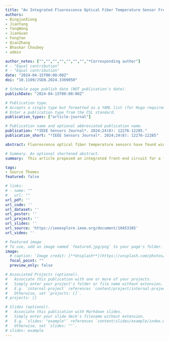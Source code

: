 ```yaml
---
title: "An Integrated Fluorescence Optical Fiber Temperature Sensor Front-End Based on a Ring-Gate-Isolated Photodiode"
authors:
- BingjunXiong
- JianYang
- YangWang
- JianGuan
- FengYan
- QianZhang
- Bhaskar Choubey
- admin

author_notes: ["","","","","","","","*Corresponding author"]
# - "Equal contribution"
# - "Equal contribution"
date: "2024-04-15T00:00:00Z"
doi: "10.1109/JSEN.2024.3369050"

# Schedule page publish date (NOT publication's date).
publishDate: "2024-04-15T00:00:00Z"

# Publication type.
# Accepts a single type but formatted as a YAML list (for Hugo requirements).
# Enter a publication type from the CSL standard.
publication_types: ["article-journal"]

# Publication name and optional abbreviated publication name.
publication: "*IEEE Sensors Journal*. 2024;24(8): 12276-12285."
publication_short: "*IEEE Sensors Journal*. 2024;24(8): 12276-12285"

abstract: Fluorescence optical fiber temperature sensors have found widespread use in harsh environments with electromagnetic interference, high voltages, flammability, and combustibility due to their excellent insulating properties. However, conventional fluorescence detection systems are constructed from discrete photodiodes and other front-end circuit chips, which cause bulky size, inferior detection efficiency, and degraded signal-to-noise performance. To address these issues, an integrated optical front-end circuit for fluorescence detection was proposed. The front-end circuit monolithically integrated a ring-gate-isolated photodiode (RGI-PD) device, a transimpedance amplifier (TIA), and a bandgap reference (BGR) circuit. The RGI-PD enabled the detection of the fluorescence afterglow signals, while the TIA circuit converted the photocurrent generated by the RGI-PD into a measurable photovoltage output. The RGI-PD utilized a P-well guard ring structure to prevent edge breakdown by isolating the avalanche region from the shallow trench. The dummy ring-gate created an inverted pyramid hole profile, focusing the electric field on the planar junction to enhance photodetection, which reduced trapping effects and dark counts. The proposed front-end circuit was fabricated using a standard 0.18 μm bipolar CMOS DMOS (BCD) process. The measurement results demonstrated that the avalanche breakdown voltage (BV) of the RGI-PD was 13.05 V. The front-end circuit achieved a responsivity of 17.29 A/W at 500 nm wavelength, under a 13.88 V reverse bias voltage applied on the RGI-PD. Moreover, the front-end's dark voltage measured 0.908 V, with an optimal temperature coefficient (TC) of 41.01 ppm/°C within the temperature range of −40 °C to 85 °C. The proposed front-end circuit was suitable for fluorescence fiber temperature sensing applications.

# Summary. An optional shortened abstract.
summary:  This article proposed an integrated front-end circuit for a fluorescent optical fiber temperature sensor with detection and amplification capabilities, designed and fabricated using a standard 0.18 µm BCD process.

tags:
- Source Themes
featured: false

# links:
# - name: ""
#   url: ""
url_pdf: ''
url_code: ''
url_dataset: ''
url_poster: ''
url_project: ''
url_slides: ''
url_source: 'https://ieeexplore.ieee.org/document/10453385'
url_video: ''

# Featured image
# To use, add an image named `featured.jpg/png` to your page's folder. 
image:
  # caption: 'Image credit: [**Unsplash**](https://unsplash.com/photos/jdD8gXaTZsc)'
  focal_point: ""
  preview_only: false

# Associated Projects (optional).
#   Associate this publication with one or more of your projects.
#   Simply enter your project's folder or file name without extension.
#   E.g. `internal-project` references `content/project/internal-project/index.md`.
#   Otherwise, set `projects: []`.
# projects: []

# Slides (optional).
#   Associate this publication with Markdown slides.
#   Simply enter your slide deck's filename without extension.
#   E.g. `slides: "example"` references `content/slides/example/index.md`.
#   Otherwise, set `slides: ""`.
# slides: example
---
```


<!-- {{% callout note %}}
Click the *Cite* button above to demo the feature to enable visitors to import publication metadata into their reference management software.
{{% /callout %}}

{{% callout note %}}
Create your slides in Markdown - click the *Slides* button to check out the example.
{{% /callout %}}

Add the publication's **full text** or **supplementary notes** here. You can use rich formatting such as including [code, math, and images](https://docs.hugoblox.com/content/writing-markdown-latex/). -->
